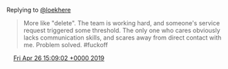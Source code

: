 Replying to [@loekhere](https://twitter.com/loekhere/status/1121792573935194114)

> More like "delete"\. The team is working hard, and someone's service request triggered some threshold\. The only one who cares obviously lacks communication skills, and scares away from direct contact with me\. Problem solved\. \#fuckoff

<img src="../../media/tweet.ico" width="12" /> [Fri Apr 26 15:09:02 +0000 2019](https://twitter.com/DromerDenker/status/1121793311973314562)